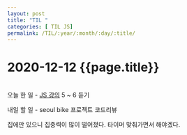 ```yaml
---
layout: post
title: "TIL "
categories: [ TIL JS]
permalink: /TIL/:year/:month/:day/:title/
---
```


# 2020-12-12 {{page.title}}
&nbsp;  
오늘 한 일
    - [JS 강의](https://www.youtube.com/watch?v=wcsVjmHrUQg&list=PLv2d7VI9OotTVOL4QmPfvJWPJvkmv6h-2) 5 ~ 6 듣기

내일 할 일
    - seoul bike 프로젝트 코드리뷰

집에만 있으니 집중력이 많이 떨어졌다. 타이머 맞춰가면서 해야겠다.